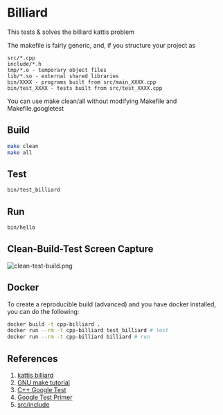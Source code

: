 # Billiard

This tests & solves the billiard kattis problem

The makefile is fairly generic, and, if you structure your project as

```
src/*.cpp
include/*.h
tmp/*.o - temporary object files
lib/*.so - external shared libraries
bin/XXXX - programs built from src/main_XXXX.cpp
bin/test_XXXX - tests built from src/test_XXXX.cpp
```

You can use make clean/all without modifying Makefile and Makefile.googletest


## Build

```bash
make clean
make all
```

## Test

```bash
bin/test_billiard
```

## Run

```bash
bin/hello
```
## Clean-Build-Test Screen Capture

![clean-test-build.png](clean-build-test.png)

## Docker

To create a reproducible build (advanced) and you have docker installed, you can do the following:

```bash
docker build -t cpp-billiard .
docker run --rm -t cpp-billiard test_billiard # test
docker run --rm -t cpp-billiard billiard # run
```

## References

1. [kattis billiard](https://open.kattis.com/problems/billiard)
1. [GNU make tutorial](https://linuxhint.com/gnu-make-tutorial/)
1. [C++ Google Test](https://github.com/google/googletest)
1. [Google Test Primer](https://www.learncpp.com/cpp-tutorial/89-class-code-and-header-files/)
1. [src/include](https://www.learncpp.com/cpp-tutorial/89-class-code-and-header-files/)


